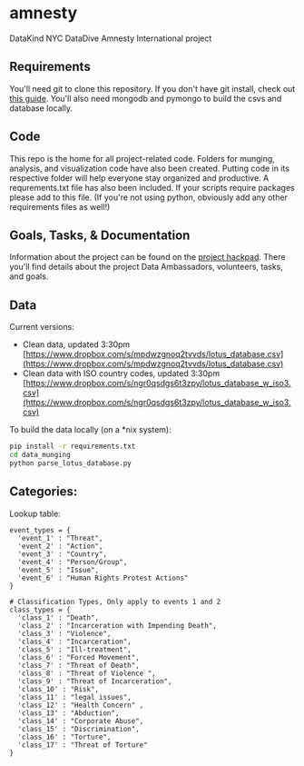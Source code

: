 amnesty
=======

DataKind NYC DataDive Amnesty International project

## Requirements
You'll need git to clone this repository.  If you don't have git install, check out [this guide](http://git-scm.com/book/en/Getting-Started-Installing-Git).  You'll also need mongodb and pymongo to build the csvs and database locally.

## Code
This repo is the home for all project-related code.  Folders for munging, analysis, and visualization code have also been created.  Putting code in its respective folder will help everyone stay organized and productive.  A requrements.txt file has also been included.  If your scripts require packages please add to this file.  (If you're not using python, obviously add any other requirements files as well!)  

## Goals, Tasks, & Documentation
Information about the project can be found on the [project hackpad](https://nycdatadive2013.hackpad.com/AMNESTY-INTERNATIONAL-Text-Analysis-of-Humanitarian-Emergencies-YH0NV2A8HUj).  There you'll find details about the project Data Ambassadors, volunteers, tasks, and goals.  

## Data

Current versions:

* Clean data, updated 3:30pm [https://www.dropbox.com/s/mpdwzgnoq2tvvds/lotus_database.csv](https://www.dropbox.com/s/mpdwzgnoq2tvvds/lotus_database.csv)
* Clean data with ISO country codes, updated 3:30pm [https://www.dropbox.com/s/ngr0qsdgs6t3zpy/lotus_database_w_iso3.csv](https://www.dropbox.com/s/ngr0qsdgs6t3zpy/lotus_database_w_iso3.csv)

To build the data locally (on a *nix system):
``` bash
pip install -r requirements.txt
cd data_munging
python parse_lotus_database.py
```

## Categories:
Lookup table:
```
event_types = {
  'event_1' : "Threat",
  'event_2' : "Action",
  'event_3' : "Country",
  'event_4' : "Person/Group",
  'event_5' : "Issue",
  'event_6' : "Human Rights Protest Actions"
}

# Classification Types, Only apply to events 1 and 2
class_types = {
  'class_1' : "Death",
  'class_2' : "Incarceration with Impending Death",
  'class_3' : "Violence",
  'class_4' : "Incarceration",
  'class_5' : "Ill-treatment",
  'class_6' : "Forced Movement",
  'class_7' : "Threat of Death",
  'class_8' : "Threat of Violence ",
  'class_9' : "Threat of Incarceration",
  'class_10' : "Risk",
  'class_11' : "legal issues",
  'class_12' : "Health Concern" ,
  'class_13' : "Abduction",
  'class_14' : "Corporate Abuse",
  'class_15' : "Discrimination",
  'class_16' : "Torture",
  'class_17' : "Threat of Torture"
}
```

